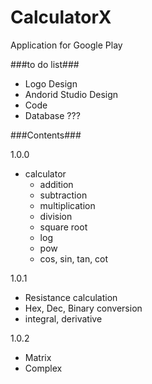 # CalculatorX
Application for Google Play

###to do list###
- Logo Design
- Andorid Studio Design
- Code
- Database ???

###Contents###

1.0.0
- calculator
  - addition
  - subtraction
  - multiplication
  - division
  - square root
  -	log
  - pow
  - cos, sin, tan, cot
  
   
1.0.1
- Resistance calculation
- Hex, Dec, Binary conversion
- integral, derivative

1.0.2
- Matrix
- Complex
